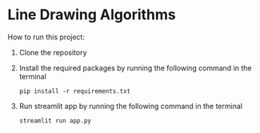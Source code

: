 # Line Drawing Algorithms

How to run this project:

1. Clone the repository
2. Install the required packages by running the following command in the terminal

   ```
   pip install -r requirements.txt
   ```

3. Run streamlit app by running the following command in the terminal

   ```
   streamlit run app.py
   ```
